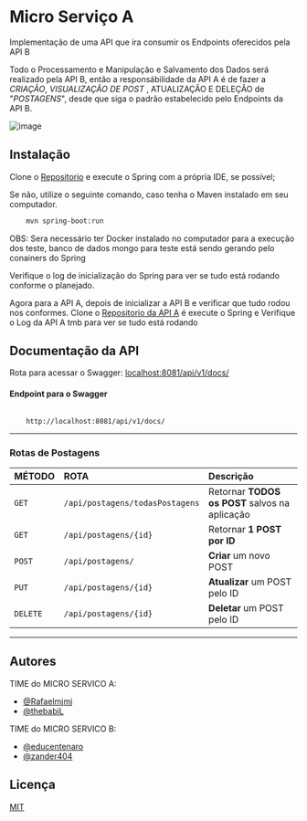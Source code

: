 ﻿# Micro Serviço A

Implementação de uma API que ira consumir os Endpoints oferecidos pela API B


Todo o Processamento e Manipulação e Salvamento dos Dados será realizado pela API B, então a responsábilidade da API A é de fazer a *CRIAÇÃO*, *VISUALIZAÇÃO DE POST* , ATUALIZAÇÃO E DELEÇÃO  de "*POSTAGENS*", desde que siga o padrão estabelecido pelo Endpoints da API B.

![image](https://github.com/user-attachments/assets/0b043bb2-4c79-4a1b-be56-39e2ea9b8437)


## Instalação

Clone o [Repositorio](https://github.com/CompassDesafio2/Api-2) e execute o Spring com a própria IDE, se possível;

Se não, utilize o seguinte comando, caso tenha o Maven instalado em seu computador.

```bash
    mvn spring-boot:run  
```

OBS: Sera necessário ter Docker instalado no computador para a execução dos teste, banco de dados mongo para teste está sendo gerando pelo conainers do Spring


Verifique o log de inicialização do Spring para ver se tudo está rodando conforme o planejado.

Agora para a API A, depois de inicializar a API B e verificar que tudo rodou nos conformes.
Clone o [Repositorio da API A](https://github.com/CompassDesafio2/Api-2) é execute o Spring  e Verifique o Log da API A tmb para ver se tudo está rodando


## Documentação da API

Rota para acessar o Swagger: [localhost:8081/api/v1/docs/](http://localhost:8081/api/v1/docs/)

#### Endpoint para o Swagger

```http

    http://localhost:8081/api/v1/docs/
```


---
### Rotas de Postagens

| MÉTODO    | ROTA                           | Descrição                                     |
|:----------|:-------------------------------| :---------------------------------------------|
| `GET`     | `/api/postagens/todasPostagens`| Retornar **TODOS os POST** salvos na aplicação|
| `GET`     | `/api/postagens/{id}`          | Retornar **1 POST por ID**                    |
| `POST`    | `/api/postagens/`              | **Criar** um novo POST                        |
| `PUT`     | `/api/postagens/{id}`          | **Atualizar** um POST pelo ID |
| `DELETE`  | `/api/postagens/{id}`          | **Deletar** um POST pelo ID |


___


## Autores
TIME do MICRO SERVICO A:
- [@Rafaelmjmj](https://github.com/Rafaelmjmj)
- [@thebabiL](https://github.com/thebabiL)


TIME do MICRO SERVICO B:
- [@educentenaro](https://github.com/educentenaro)
- [@zander404](https://www.github.com/zander404)


## Licença

[MIT](https://choosealicense.com/licenses/mit/)
